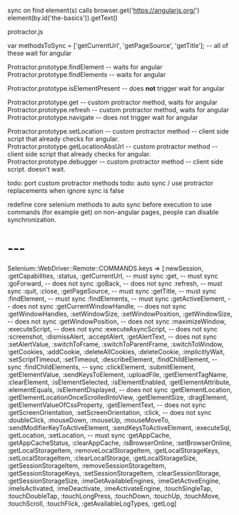 sync on find element(s) calls
browser.get('https://angularjs.org/')
element(by.id('the-basics')).getText()


protractor.js

var methodsToSync = ['getCurrentUrl', 'getPageSource', 'getTitle']; -- all of these wait for angular

Protractor.prototype.findElement      -- waits for angular
Protractor.prototype.findElements     -- waits for angular

Protractor.prototype.isElementPresent -- does **not** trigger wait for angular

Protractor.prototype.get              -- custom protractor method, waits for angular
Protractor.prototype.refresh          -- custom protractor method, waits for angular
Protractor.prototype.navigate         -- does not trigger wait for angular

Protractor.prototype.setLocation       -- custom protractor method -- client side script that already checks for angular.
Protractor.prototype.getLocationAbsUrl -- custom protractor method -- client side script that already checks for angular.
Protractor.prototype.debugger          -- custom protractor method -- client side script. doesn't wait.


todo: port custom protractor methods
todo: auto sync / use protractor replacements when ignore sync is false


redefine core selenium methods to auto sync before execution
to use commands (for example get) on non-angular pages, people can disable synchronization.

# ---

Selenium::WebDriver::Remote::COMMANDS.keys
=> [:newSession,
 :getCapabilities,
 :status,
 :getCurrentUrl, -- must sync
 :get,           -- must sync
 :goForward,     -- does not sync
 :goBack,        -- does not sync
 :refresh,       -- must sync
 :quit,
 :close,
 :getPageSource, -- must sync
 :getTitle,      -- must sync
 :findElement,   -- must sync
 :findElements,  -- must sync
 :getActiveElement,  -- does not sync
 :getCurrentWindowHandle, -- does not sync
 :getWindowHandles,
 :setWindowSize,
 :setWindowPosition,
 :getWindowSize,   -- does not sync
 :getWindowPosition,  -- does not sync
 :maximizeWindow,
 :executeScript,   -- does not sync
 :executeAsyncScript,  -- does not sync
 :screenshot,
 :dismissAlert,
 :acceptAlert,
 :getAlertText, -- does not sync
 :setAlertValue,
 :switchToFrame,
 :switchToParentFrame,
 :switchToWindow,
 :getCookies,
 :addCookie,
 :deleteAllCookies,
 :deleteCookie,
 :implicitlyWait,
 :setScriptTimeout,
 :setTimeout,
 :describeElement,
 :findChildElement, -- sync
 :findChildElements, -- sync
 :clickElement, 
 :submitElement,
 :getElementValue,
 :sendKeysToElement,
 :uploadFile,
 :getElementTagName,
 :clearElement,
 :isElementSelected,
 :isElementEnabled,
 :getElementAttribute,
 :elementEquals,
 :isElementDisplayed, -- does not sync
 :getElementLocation,
 :getElementLocationOnceScrolledIntoView,
 :getElementSize,
 :dragElement,
 :getElementValueOfCssProperty,
 :getElementText, -- does not sync
 :getScreenOrientation,
 :setScreenOrientation,
 :click, -- does not sync
 :doubleClick,
 :mouseDown,
 :mouseUp,
 :mouseMoveTo,
 :sendModifierKeyToActiveElement,
 :sendKeysToActiveElement,
 :executeSql,
 :getLocation,
 :setLocation, -- must sync
 :getAppCache,
 :getAppCacheStatus,
 :clearAppCache,
 :isBrowserOnline,
 :setBrowserOnline,
 :getLocalStorageItem,
 :removeLocalStorageItem,
 :getLocalStorageKeys,
 :setLocalStorageItem,
 :clearLocalStorage,
 :getLocalStorageSize,
 :getSessionStorageItem,
 :removeSessionStorageItem,
 :getSessionStorageKeys,
 :setSessionStorageItem,
 :clearSessionStorage,
 :getSessionStorageSize,
 :imeGetAvailableEngines,
 :imeGetActiveEngine,
 :imeIsActivated,
 :imeDeactivate,
 :imeActivateEngine,
 :touchSingleTap,
 :touchDoubleTap,
 :touchLongPress,
 :touchDown,
 :touchUp,
 :touchMove,
 :touchScroll,
 :touchFlick,
 :getAvailableLogTypes,
 :getLog]